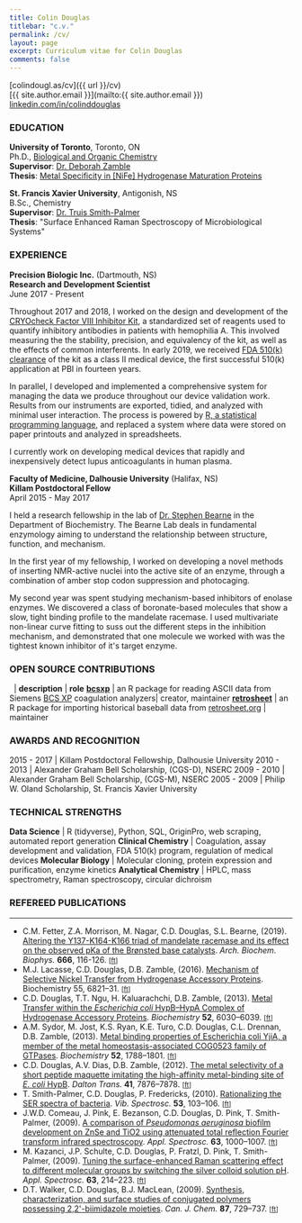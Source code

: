 ```yaml
---
title: Colin Douglas
titlebar: "c.v."
permalink: /cv/
layout: page
excerpt: Curriculum vitae for Colin Douglas
comments: false
---
```


<span class="mdi mdi-map-marker"></span> [colindougl.as/cv]({{ url }}/cv)  
<span class="mdi mdi-email-open"></span> [{{ site.author.email }}](mailto:{{ site.author.email }})  
<span class="mdi mdi-linkedin"></span> [linkedin.com/in/colinddouglas](https://www.linkedin.com/in/colinddouglas/)

### EDUCATION
**University of Toronto**,  Toronto, ON  
Ph.D., [Biological and Organic Chemistry](https://www.chemistry.utoronto.ca/research/biological-and-organic-chemistry)  
**Supervisor**: [Dr. Deborah Zamble](http://biochemistry.utoronto.ca/person/deborah-b-zamble/)  
**Thesis**: [Metal Specificity in [NiFe] Hydrogenase Maturation Proteins](https://tspace.library.utoronto.ca/handle/1807/69030)

**St. Francis Xavier University**, Antigonish, NS  
B.Sc., Chemistry  
**Supervisor**: [Dr. Truis Smith-Palmer](https://www2.mystfx.ca/chemistry/truis-smith-palmer)  
**Thesis**: "Surface Enhanced Raman Spectroscopy of Microbiological Systems"  

### EXPERIENCE
**Precision Biologic Inc.** (Dartmouth, NS)  
**Research and Development Scientist**  
June 2017 - Present  

Throughout 2017 and 2018, I worked on the design and development of the [CRYOcheck Factor VIII Inhibitor Kit](https://precisionbiologic.com/products/diagnostic-kits/cryocheck-factor-viii-inhibitor-kit), a standardized set of reagents used to quantify inhibitory antibodies in patients with hemophilia A. This involved measuring the the stability, precision, and equivalency of the kit, as well as the effects of common interferents. In early 2019, we received [FDA 510(k) clearance](https://www.accessdata.fda.gov/scripts/cdrh/cfdocs/cfpmn/pmn.cfm?ID=K183440) of the kit as a class II medical device, the first successful 510(k) application at PBI in fourteen years.

In parallel, I developed and implemented a comprehensive system for managing the data we produce throughout our device validation work. Results from our instruments are exported, tidied, and analyzed with minimal user interaction. The process is powered by [R, a statistical programming language](https://www.r-project.org/about.html), and replaced a system where data were stored on paper printouts and analyzed in spreadsheets.

I currently work on developing medical devices that rapidly and inexpensively detect lupus anticoagulants in human plasma.

**Faculty of Medicine, Dalhousie University** (Halifax, NS)  
**Killam Postdoctoral Fellow**  
April 2015 - May 2017

I held a research fellowship in the lab of [Dr. Stephen Bearne](https://www.dal.ca/faculty/science/chemistry/faculty-staff/our-faculty/stephen-bearne.html) in the Department of Biochemistry. The Bearne Lab deals in fundamental enzymology aiming to understand the relationship between structure, function, and mechanism.

In the first year of my fellowship, I worked on developing a novel methods of inserting NMR-active nuclei into the active site of an enzyme, through a combination of amber stop codon suppression and photocaging.

My second year was spent studying mechanism-based inhibitors of enolase enzymes. We discovered a class of boronate-based molecules that show a slow, tight binding profile to the mandelate racemase. I used multivariate non-linear curve fitting to suss out the different steps in the inhibition mechanism, and demonstrated that one molecule we worked with was the tightest known inhibitor of it's target enzyme.

### OPEN SOURCE CONTRIBUTIONS

&nbsp; | **description** | **role**
**[bcsxp](https://www.github.com/colindouglas/bcsxp)** | an R package for reading ASCII data from Siemens [BCS XP](https://www.siemens-healthineers.com/hemostasis/systems/bcs-xp-system)  coagulation analyzers| creator, maintainer
**[retrosheet](https://www.github.com/colindouglas/retrosheet)**  | an R package for importing historical baseball data from [retrosheet.org](https://www.retrosheet.org) | maintainer


### AWARDS AND RECOGNITION

2015 - 2017   |  Killam Postdoctoral Fellowship, Dalhousie University
2010 - 2013   |  Alexander Graham Bell Scholarship, (CGS-D), NSERC
2009 - 2010   |  Alexander Graham Bell Scholarship, (CGS-M), NSERC
2005 - 2009   |  Philip W. Oland Scholarship, St. Francis Xavier University


### TECHNICAL STRENGTHS
<p style="display: none;">some keywords for your ATS:</p>

**Data Science**         |  R (tidyverse), Python, SQL, OriginPro, web scraping, automated report generation
**Clinical Chemistry**   |  Coagulation, assay development and validation, FDA 510(k) program, regulation of medical devices
**Molecular Biology**    |  Molecular cloning, protein expression and purification, enzyme kinetics
**Analytical Chemistry** |  HPLC, mass spectrometry, Raman spectroscopy, circular dichroism


### REFEREED PUBLICATIONS
---------------------

  * C.M. Fetter, Z.A. Morrison, M. Nagar, C.D. Douglas, S.L. Bearne, (2019). [Altering the Y137-K164-K166 triad of mandelate racemase and its effect on the observed pKa of the Brønsted base catalysts](https://www.sciencedirect.com/science/article/abs/pii/S0003986118310312). *Arch. Biochem. Biophys.* **666**, 116-126. <small>[[ft](https://sci-hub.tw/10.1016/j.abb.2019.03.011)]</small>
  * M.J. Lacasse, C.D. Douglas, D.B. Zamble, (2016). [Mechanism of Selective Nickel Transfer	from Hydrogenase Accessory Proteins](https://pubs.acs.org/doi/10.1021/acs.biochem.6b00706). Biochemistry 55, 6821–31. <small>[[ft](https://sci-hub.tw/10.1021/acs.biochem.6b00706)]</small>
  * C.D. Douglas, T.T. Ngu, H. Kaluarachchi, D.B. Zamble, (2013). [Metal Transfer within the	*Escherichia coli* HypB–HypA Complex of Hydrogenase Accessory Proteins](https://pubs.acs.org/doi/10.1021/bi400812r). *Biochemistry* **52**, 6030–6039. <small>[[ft](https://sci-hub.tw/10.1021/bi400812r)]</small>
  * A.M. Sydor, M. Jost, K.S. Ryan, K.E. Turo, C.D. Douglas, C.L. Drennan, D.B. Zamble, (2013). [Metal binding properties of Escherichia coli YjiA, a member of the metal homeostasis-associated COG0523 family of GTPases](https://pubs.acs.org/doi/abs/10.1021/bi301600z). *Biochemistry* **52**, 1788–1801.  <small>[[ft](https://sci-hub.tw/10.1021/bi301600z)]</small>
  * C.D. Douglas, A.V. Dias, D.B. Zamble, (2012). [The metal selectivity of a short peptide maquette imitating the high-affinity metal-binding site of *E. coli* HypB](https://pubs.rsc.org/en/content/articlelanding/2012/dt/c2dt30132f). *Dalton Trans.* **41**, 7876–7878.  <small>[[ft](https://sci-hub.tw/10.1039/c2dt30132f)]</small>
  * T. Smith-Palmer, C.D. Douglas, P. Fredericks, (2010). [Rationalizing the SER spectra of bacteria](https://www.sciencedirect.com/science/article/abs/pii/S0924203110000469). *Vib. Spectrosc.* **53**, 103–106. <small>[[ft](https://sci-hub.tw/10.1016/j.vibspec.2010.02.012)]</small>
  * J.W.D. Comeau, J. Pink, E. Bezanson, C.D. Douglas, D. Pink, T. Smith-Palmer, (2009). [A comparison of *Pseudomonas aeruginosa* biofilm development on ZnSe and TiO2 using attenuated total reflection Fourier transform infrared spectroscopy](https://journals.sagepub.com/doi/abs/10.1366/000370209789379259). *Appl. Spectrosc.* **63**, 1000–1007. <small>[[ft](https://sci-hub.tw/10.1366/000370209789379259)]</small>
  * M. Kazanci, J.P. Schulte, C.D. Douglas, P. Fratzl, D. Pink, T. Smith-Palmer, (2009). [Tuning the	surface-enhanced Raman scattering effect to different molecular groups by switching the silver colloid solution pH](https://journals.sagepub.com/doi/abs/10.1366/000370209787391987). *Appl. Spectrosc.* **63**, 214–223. <small>[[ft](https://sci-hub.tw/10.1366/000370209787391987)]</small>
  * D.T. Walker, C.D. Douglas, B.J. MacLean, (2009). [Synthesis, characterization, and surface studies of conjugated polymers possessing 2,2'-biimidazole moieties](https://www.nrcresearchpress.com/doi/full/10.1139/V09-055). *Can. J. Chem.* **87**, 729–737. <small>[[ft](https://www.nrcresearchpress.com/doi/pdf/10.1139/V09-055)]</small>
